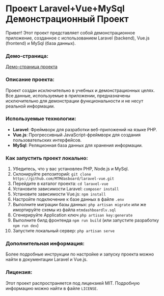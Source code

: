 # Проект Laravel+Vue+MySql Демонстрационный Проект

Привет! Этот проект представляет собой демонстрационное приложение, созданное с использованием Laravel (backend), Vue.js (frontend) и MySql (база данных).

### Демо-страница:

[Демо-страница проекта](https://laravel-vue--dasboardappacti.repl.co/)

### Описание проекта:

Проект создан исключительно в учебных и демонстрационных целях. Все данные, используемые в приложении, предназначены исключительно для демонстрации функциональности и не несут реальной информации.

### Используемые технологии:

- **Laravel**: Фреймворк для разработки веб-приложений на языке PHP.
- **Vue.js**: Прогрессивный JavaScript-фреймворк для создания пользовательских интерфейсов.
- **MySql**: Реляционная база данных для хранения информации.

### Как запустить проект локально:

1. Убедитесь, что у вас установлен PHP, Node.js и MySql.
2. Склонируйте репозиторий: `git clone https://github.com/MTMdasboard/laravel-vue.git`
3. Перейдите в каталог проекта: `cd laravel-vue`
4. Установите зависимости Laravel: `composer install`
5. Установите зависимости Vue.js: `npm install`
6. Настройте подключение к базе данных в файле `.env`
7. Выполните миграции базы данных: `php artisan migrate` или же имортируйте схемы из файла `mtmdashboardlv.sql`
8. Сгенерируйте Application ключ `php artisan key:generate`
9. Выполните билд фронтенда `npm run build` (или запустите разработку `npm run dev`)
10. Запустите локальный сервер: `php artisan serve`

### Дополнительная информация:

Более подробные инструкции по настройке и запуску проекта можно найти в документации Laravel и Vue.js.

### Лицензия:

Этот проект распространяется под лицензией MIT. Подробную информацию можно найти в файле `LICENSE`.
